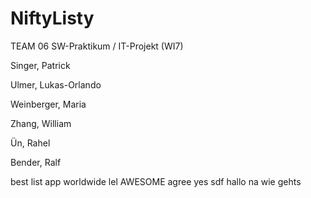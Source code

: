 # NiftyListy

TEAM 06 SW-Praktikum / IT-Projekt (WI7)

Singer, Patrick

Ulmer, Lukas-Orlando

Weinberger, Maria

Zhang, William

Ün, Rahel

Bender, Ralf

best list app worldwide
lel
AWESOME
agree
yes
sdf
hallo na wie gehts